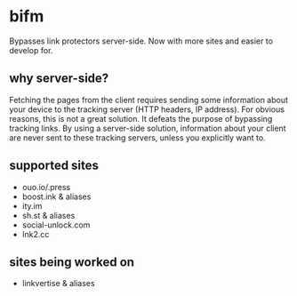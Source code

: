 # bifm 

Bypasses link protectors server-side. Now with more sites and easier to develop for.

## why server-side?
Fetching the pages from the client requires sending some information about your device to the tracking server (HTTP headers, IP address). For obvious reasons, this is not a great solution. It defeats the purpose of bypassing tracking links. By using a server-side solution, information about your client are never sent to these tracking servers, unless you explicitly want to.

## supported sites

- ouo.io/.press
- boost.ink & aliases
- ity.im
- sh.st & aliases
- social-unlock.com
- lnk2.cc
 
## sites being worked on 
- linkvertise & aliases
